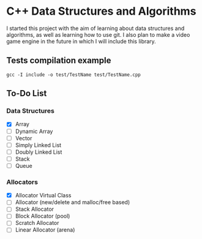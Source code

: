 # C++ Data Structures and Algorithms

I started this project with the aim of learning about data structures and algorithms, as well as learning how to use git.
I also plan to make a video game engine in the future in which I will include this library.

## Tests compilation example

```console
gcc -I include -o test/TestName test/TestName.cpp
```

## To-Do List

### Data Structures
- [X] Array
- [ ] Dynamic Array
- [ ] Vector
- [ ] Simply Linked List
- [ ] Doubly Linked List
- [ ] Stack
- [ ] Queue

### Allocators
- [X] Allocator Virtual Class
- [ ] Allocator (new/delete and malloc/free based)
- [ ] Stack Allocator
- [ ] Block Allocator (pool)
- [ ] Scratch Allocator
- [ ] Linear Allocator (arena)
